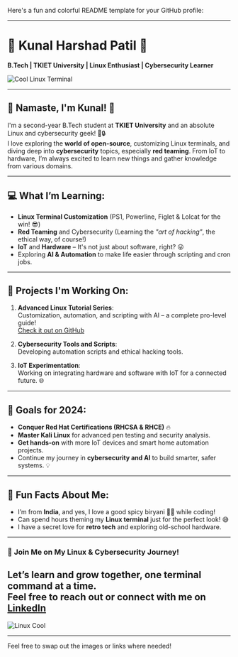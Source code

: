 Here's a fun and colorful README template for your GitHub profile:

---

# 🌟 **Kunal Harshad Patil** 🌟  
**B.Tech | TKIET University | Linux Enthusiast | Cybersecurity Learner**

![Cool Linux Terminal](https://user-images.githubusercontent.com/your-image-url-here.png)  

---

## 🎉 **Namaste, I'm Kunal!** 🙏

I'm a second-year B.Tech student at **TKIET University** and an absolute Linux and cybersecurity geek! 🐧🔒  
I love exploring the **world of open-source**, customizing Linux terminals, and diving deep into **cybersecurity** topics, especially **red teaming**. From IoT to hardware, I’m always excited to learn new things and gather knowledge from various domains.

---

## 💻 **What I’m Learning**:

- **Linux Terminal Customization** (PS1, Powerline, Figlet & Lolcat for the win! 😎)
- **Red Teaming** and Cybersecurity (Learning the *"art of hacking"*, the ethical way, of course!)
- **IoT** and **Hardware** – It's not just about software, right? 😜
- Exploring **AI & Automation** to make life easier through scripting and cron jobs.

---

## 🚀 **Projects I'm Working On**:

1. **Advanced Linux Tutorial Series**:  
   Customization, automation, and scripting with AI – a complete pro-level guide!  
   [Check it out on GitHub](https://github.com/kunalharshadpatil)

2. **Cybersecurity Tools and Scripts**:  
   Developing automation scripts and ethical hacking tools.

3. **IoT Experimentation**:  
   Working on integrating hardware and software with IoT for a connected future. 🌐

---

## 🎯 **Goals for 2024**:

- **Conquer Red Hat Certifications (RHCSA & RHCE)** 🔥
- **Master Kali Linux** for advanced pen testing and security analysis.
- **Get hands-on** with more IoT devices and smart home automation projects.  
- Continue my journey in **cybersecurity and AI** to build smarter, safer systems. 💡

---

## 🌈 **Fun Facts About Me**:

- I’m from **India**, and yes, I love a good spicy biryani 🍲🔥 while coding!
- Can spend hours theming my **Linux terminal** just for the perfect look! 😅  
- I have a secret love for **retro tech** and exploring old-school hardware.

---

### 🤝 **Join Me on My Linux & Cybersecurity Journey!**  
**Let’s learn and grow together, one terminal command at a time.**  
Feel free to reach out or connect with me on [LinkedIn](https://www.linkedin.com/in/kunalharshadpatil)  
---

![Linux Cool](https://user-images.githubusercontent.com/your-image-url-here.png)

---

Feel free to swap out the images or links where needed!

<!---
kunal8670/kunal8670 is a ✨ special ✨ repository because its `README.md` (this file) appears on your GitHub profile.
You can click the Preview link to take a look at your changes.
--->
